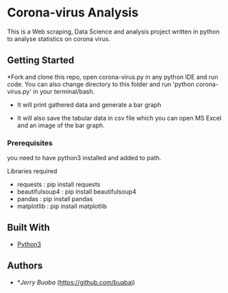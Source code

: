 # Corona-virus Analysis

This is a Web scraping, Data Science and analysis project written in python to analyse statistics on corona virus.

## Getting Started
*Fork and clone this repo, open corona-virus.py in any python IDE and run code. You can also change directory to this folder and run 'python corona-virus.py' in your terminal/bash.

* It will print gathered data and generate a bar graph

* It will also save the tabular data in csv file which you can open MS Excel and an image of the bar graph.

### Prerequisites

you need to have python3 installed and added to path.

Libraries required
* requests : pip install requests
* beautifulsoup4 : pip install beautifulsoup4
* pandas : pip install pandas
* matplotlib : pip install matplotlib



## Built With

* [Python3](https://www.python.org) 


## Authors

* **Jerry Buaba* (https://github.com/buabaj)

